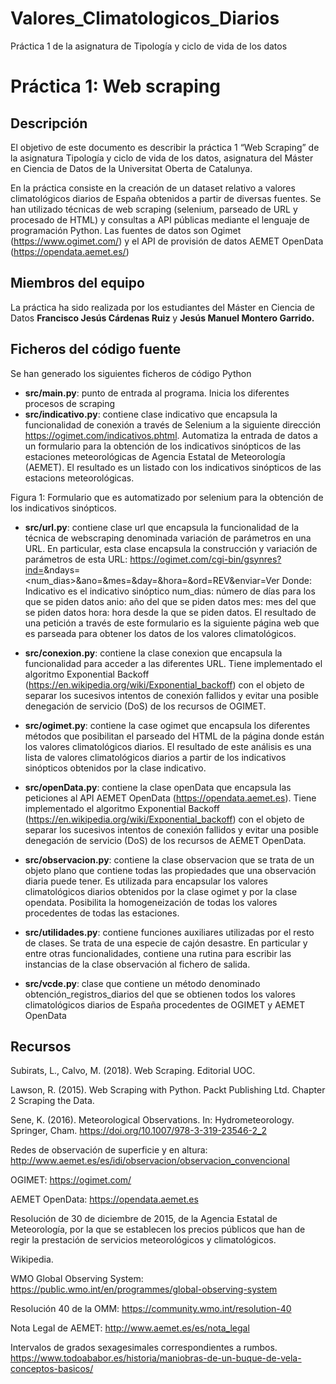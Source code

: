 # Valores_Climatologicos_Diarios
Práctica 1 de la asignatura de Tipología y ciclo de vida de los datos
# Práctica 1: Web scraping

## Descripción

El objetivo de este documento es describir la práctica 1 “Web Scraping” de la asignatura Tipología y ciclo de vida de los datos, asignatura del Máster en Ciencia de Datos de la Universitat Oberta de Catalunya. 

En la práctica consiste en la creación de un dataset relativo a valores climatológicos diarios de España obtenidos a partir de diversas fuentes. Se han utilizado técnicas de web scraping (selenium, parseado de URL y procesado de HTML) y consultas a API públicas mediante el lenguaje de programación Python. Las fuentes de datos son Ogimet (https://www.ogimet.com/) y el API de provisión de datos AEMET OpenData (https://opendata.aemet.es/) 

## Miembros del equipo

La práctica ha sido realizada por los estudiantes del Máster en Ciencia de Datos **Francisco Jesús Cárdenas Ruiz** y **Jesús Manuel Montero Garrido.**

## Ficheros del código fuente
Se han generado los siguientes ficheros de código Python

* **src/main.py**: punto de entrada al programa. Inicia los diferentes procesos de scraping
* **src/indicativo.py**: contiene clase indicativo que encapsula la funcionalidad de conexión a través de Selenium a la siguiente dirección https://ogimet.com/indicativos.phtml. Automatiza la entrada de datos a un formulario para la obtención de los indicativos sinópticos de las estaciones meteorológicas de Agencia Estatal de Meteorología (AEMET). El resultado es un listado con los indicativos sinópticos de las estacions meteorológicas.
 
 

Figura 1: Formulario que es automatizado por selenium para la obtención de los indicativos sinópticos. 
* **src/url.py**: contiene clase url que encapsula la funcionalidad de la técnica de webscraping denominada variación de parámetros en una URL. En particular, esta clase encapsula la construcción y variación de parámetros de esta URL: 
https://ogimet.com/cgi-bin/gsynres?ind=<indicativo>&ndays=<num_dias>&ano=<anio>&mes=<mes>&day=<dia>&hora=<hora>&ord=REV&enviar=Ver
Donde:
Indicativo es el indicativo sinóptico
num_dias: número de días para los que se piden datos
anio: año del que se piden datos
mes: mes del que se piden datos
hora: hora desde la que se piden datos.
El resultado de una petición a través de este formulario es la siguiente página web que es parseada para obtener los datos de los valores climatológicos.

* **src/conexion.py**: contiene la clase conexion que encapsula la funcionalidad para acceder a las diferentes URL. Tiene implementado el algoritmo Exponential Backoff (https://en.wikipedia.org/wiki/Exponential_backoff) con el objeto de separar los sucesivos intentos de conexión fallidos y evitar una posible denegación de servicio (DoS) de los recursos de OGIMET.
* **src/ogimet.py**: contiene la case ogimet que encapsula los diferentes métodos que posibilitan el parseado del HTML de la página donde están los valores climatológicos diarios. El resultado de este análisis es una lista de valores climatológicos diarios a partir de los indicativos sinópticos obtenidos por la clase indicativo.
* **src/openData.py**: contiene la clase openData que encapsula las peticiones al API AEMET OpenData (https://opendata.aemet.es). Tiene implementado el algoritmo Exponential Backoff (https://en.wikipedia.org/wiki/Exponential_backoff) con el objeto de separar los sucesivos intentos de conexión fallidos y evitar una posible denegación de servicio (DoS) de los recursos de AEMET OpenData.
* **src/observacion.py**: contiene la clase observacion que se trata de un objeto plano que contiene todas las propiedades que una observación diaria puede tener. Es utilizada para encapsular los valores climatológicos diarios obtenidos por la clase ogimet y por la clase opendata. Posibilita la homogeneización de todas los valores procedentes de todas las estaciones.
* **src/utilidades.py**: contiene funciones auxiliares utilizadas por el resto de clases. Se trata de una especie de cajón desastre. En particular y entre otras funcionalidades, contiene una rutina para escribir las instancias de la clase observación al fichero de salida.
* **src/vcde.py**: clase que contiene un método denominado obtención_registros_diarios del que se obtienen todos los valores climatológicos diarios de España procedentes de OGIMET y AEMET OpenData

## Recursos

Subirats, L., Calvo, M. (2018). Web Scraping. Editorial UOC.
 
Lawson, R. (2015). Web Scraping with Python. Packt Publishing Ltd. Chapter 2 Scraping the Data.
 
Sene, K. (2016). Meteorological Observations. In: Hydrometeorology. Springer, Cham. https://doi.org/10.1007/978-3-319-23546-2_2
 
Redes de observación de superficie y en altura: http://www.aemet.es/es/idi/observacion/observacion_convencional
 
OGIMET: https://ogimet.com/
 
AEMET OpenData: https://opendata.aemet.es
 
Resolución de 30 de diciembre de 2015, de la Agencia Estatal de Meteorología, por la que se establecen los precios públicos que han de regir la prestación de servicios meteorológicos y climatológicos.
 
Wikipedia.
 
WMO Global Observing System: https://public.wmo.int/en/programmes/global-observing-system
 
Resolución 40 de la OMM: https://community.wmo.int/resolution-40
 
Nota Legal de AEMET: http://www.aemet.es/es/nota_legal
 
Intervalos de grados sexagesimales correspondientes a rumbos. https://www.todoababor.es/historia/maniobras-de-un-buque-de-vela-conceptos-basicos/


